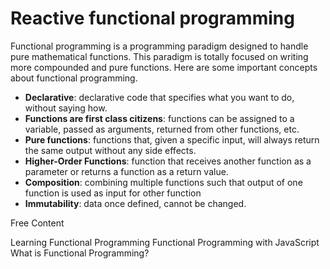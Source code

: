 # Reactive functional programming

Functional programming is a programming paradigm designed to handle pure mathematical functions. This paradigm is totally focused on writing more compounded and pure functions. Here are some important concepts about functional programming.

- **Declarative**: declarative code that specifies what you want to do, without saying how.
- **Functions are first class citizens**: functions can be assigned to a variable, passed as arguments, returned from other functions, etc. 
- **Pure functions**: functions that, given a specific input, will always return the same output without any side effects.
- **Higher-Order Functions**: function that receives another function as a parameter or returns a function as a return value.
- **Composition**: combining multiple functions such that output of one function is used as input for other function
- **Immutability**: data once defined, cannot be changed.

<ResourceGroupTitle>Free Content</ResourceGroupTitle>

<BadgeLink badgeText='Watch' href='youtube.com/watch?v=e-5obm1G_FY'>Learning Functional Programming</BadgeLink>
<BadgeLink colorScheme='yellow' badgeText='Read' href='https://www.telerik.com/blogs/functional-programming-javascript'>Functional Programming with JavaScript</BadgeLink>
<BadgeLink colorScheme='yellow' badgeText='Read' href='https://www.freecodecamp.org/news/functional-programming-in-javascript/'>What is Functional Programming?</BadgeLink>
